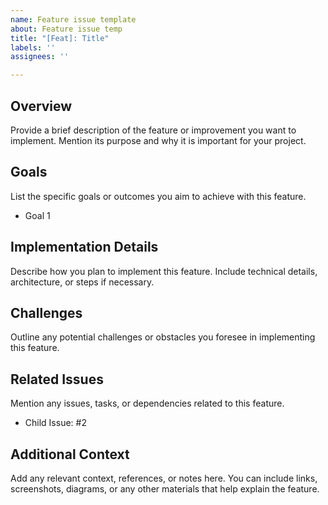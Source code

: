 ```yaml
---
name: Feature issue template
about: Feature issue temp
title: "[Feat]: Title"
labels: ''
assignees: ''

---
```


## Overview  
Provide a brief description of the feature or improvement you want to implement. Mention its purpose and why it is important for your project.  

## Goals  
List the specific goals or outcomes you aim to achieve with this feature.  
- Goal 1  

## Implementation Details  
Describe how you plan to implement this feature. Include technical details, architecture, or steps if necessary.  

## Challenges  
Outline any potential challenges or obstacles you foresee in implementing this feature.  

## Related Issues  
Mention any issues, tasks, or dependencies related to this feature.  
- Child Issue: #2

## Additional Context  
Add any relevant context, references, or notes here. You can include links, screenshots, diagrams, or any other materials that help explain the feature.
